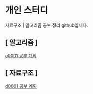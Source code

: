 # 개인 스터디

자료구조 | 알고리즘 공부 정리 github입니다.

## [ 알고리즘 ]

[a0001 공부 계획](https://github.com/sionyum/mystudy/blob/main/algorithm/a0001)

## [ 자료구조 ]

[d0001 공부 계획](https://github.com/sionyum/mystudy/blob/main/data-structure/d0001)
